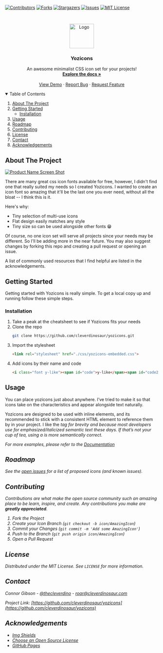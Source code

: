 <!-- PROJECT SHIELDS -->
<!--
*** I'm using markdown "reference style" links for readability.
*** Reference links are enclosed in brackets [ ] instead of parentheses ( ).
*** See the bottom of this document for the declaration of the reference variables
*** for contributors-url, forks-url, etc. This is an optional, concise syntax you may use.
*** https://www.markdownguide.org/basic-syntax/#reference-style-links
-->
[![Contributors][contributors-shield]][contributors-url]
[![Forks][forks-shield]][forks-url]
[![Stargazers][stars-shield]][stars-url]
[![Issues][issues-shield]][issues-url]
[![MIT License][license-shield]][license-url]



<!-- PROJECT LOGO -->
<br />
<p align="center">
  <a href="https://cleverdinosaur.com">
    <img src="https://cleverdinosaur.com/wp-content/uploads/2020/12/cropped-smart-logo.png" alt="Logo" width="80" height="80">
  </a>

  <h3 align="center">Yozicons</h3>

  <p align="center">
    An awesome minimalist CSS icon set for your projects!
    <br />
    <a href="#"><strong>Explore the docs »</strong></a>
    <br />
    <br />
    <a href="https://cleverdinosaur.github.io/yozicons/cheatsheet.html">View Demo</a>
    ·
    <a href="https://github.com/cleverdinosaur/yozicons/issues">Report Bug</a>
    ·
    <a href="https://github.com/cleverdinosaur/yozicons/issues">Request Feature</a>
  </p>
</p>



<!-- TABLE OF CONTENTS -->
<details open="open">
  <summary>Table of Contents</summary>
  <ol>
    <li>
      <a href="#about-the-project">About The Project</a>
    </li>
    <li>
      <a href="#getting-started">Getting Started</a>
      <ul>
        <li><a href="#installation">Installation</a></li>
      </ul>
    </li>
    <li><a href="#usage">Usage</a></li>
    <li><a href="#roadmap">Roadmap</a></li>
    <li><a href="#contributing">Contributing</a></li>
    <li><a href="#license">License</a></li>
    <li><a href="#contact">Contact</a></li>
    <li><a href="#acknowledgements">Acknowledgements</a></li>
  </ol>
</details>



<!-- ABOUT THE PROJECT -->
## About The Project

[![Product Name Screen Shot][product-screenshot]](https://cleverdinosaur.com)

There are many great css icon fonts available for free, however, I didn't find one that really suited my needs so I created Yozicons. I wanted to create an icon font so amazing that it'll be the last one you ever need, without all the bloat -- I think this is it.

Here's why:
* Tiny selection of multi-use icons
* Flat design easily matches any style
* Tiny size so can be used alongside other fonts :grin:

Of course, no one icon set will serve all projects since your needs may be different. So I'll be adding more in the near future. You may also suggest changes by forking this repo and creating a pull request or opening an issue. 

A list of commonly used resources that I find helpful are listed in the acknowledgements.



<!-- GETTING STARTED -->
## Getting Started
Getting started with Yozicons is really simple.
To get a local copy up and running follow these simple steps.


### Installation

1. Take a peak at the cheatsheet to see if Yozicons fits your needs
2. Clone the repo
   ```sh
   git clone https://github.com/cleverdinosaur/yozicons.git
   ```
3. Import the stylesheet
   ```HTML
   <link rel="stylesheet" href="./css/yozicons-embedded.css">
   ```
4. Add icons by their name and code
   ```HTML
   <i class="font y-like"><span id="code">y-like</span><span id="code2">0x69</span></i>
   ```



<!-- USAGE EXAMPLES -->
## Usage

You can place yozicons just about anywhere. I’ve tried to make it so that icons take on the characteristics and appear alongside text naturally.

Yozicons are designed to be used with inline elements, and its recommended to stick with a consistent HTML element to reference them by in your project. I like the <i> tag for brevity and because most developers use <em></em> for emphasized/italicized semantic text these days. If that’s not your cup of tea, using a <span> is more semantically correct.

_For more examples, please refer to the [Documentation](https://cleverdinosaur.com/projects/yozicon)_



<!-- ROADMAP -->
## Roadmap

See the [open issues](https://github.com/cleverdinosaur/yozicons/issues) for a list of proposed icons (and known issues).



<!-- CONTRIBUTING -->
## Contributing

Contributions are what make the open source community such an amazing place to be learn, inspire, and create. Any contributions you make are **greatly appreciated**.

1. Fork the Project
2. Create your Icon Branch (`git checkout -b icon/AmazingIcon`)
3. Commit your Changes (`git commit -m 'Add some AmazingIcon'`)
4. Push to the Branch (`git push origin icon/AmazingIcon`)
5. Open a Pull Request



<!-- LICENSE -->
## License

Distributed under the MIT License. See `LICENSE` for more information.



<!-- CONTACT -->
## Contact

Connor Gibson - [@thecleverdino](https://twitter.com/thecleverdino) - roar@cleverdinosaur.com

Project Link: [https://github.com/cleverdinosaur/yozicons](https://github.com/cleverdinosaur/yozicons)



<!-- ACKNOWLEDGEMENTS -->
## Acknowledgements
* [Img Shields](https://shields.io)
* [Choose an Open Source License](https://choosealicense.com)
* [GitHub Pages](https://pages.github.com)





<!-- MARKDOWN LINKS & IMAGES -->
<!-- https://www.markdownguide.org/basic-syntax/#reference-style-links -->
[contributors-shield]: https://img.shields.io/github/contributors/cleverdinosaur/yozicons.svg?style=for-the-badge
[contributors-url]: https://github.com/cleverdinosaur/yozicons/graphs/contributors
[forks-shield]: https://img.shields.io/github/forks/cleverdinosaur/yozicons.svg?style=for-the-badge
[forks-url]: https://github.com/cleverdinosaur/yozicons/network/members
[stars-shield]: https://img.shields.io/github/stars/cleverdinosaur/yozicons.svg?style=for-the-badge
[stars-url]: https://github.com/cleverdinosaur/yozicons/stargazers
[issues-shield]: https://img.shields.io/github/issues/cleverdinosaur/yozicons.svg?style=for-the-badge
[issues-url]: https://github.com/cleverdinosaur/yozicons/issues
[license-shield]: https://img.shields.io/github/license/cleverdinosaur/yozicons.svg?style=for-the-badge
[license-url]: https://github.com/cleverdinosaur/yozicons/blob/master/LICENSE
[product-screenshot]: https://cleverdinosaur.com/wp-content/uploads/2020/12/preview13.jpg
